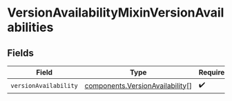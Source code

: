 # VersionAvailabilityMixinVersionAvailabilities


## Fields

| Field                                                                              | Type                                                                               | Required                                                                           | Description                                                                        |
| ---------------------------------------------------------------------------------- | ---------------------------------------------------------------------------------- | ---------------------------------------------------------------------------------- | ---------------------------------------------------------------------------------- |
| `versionAvailability`                                                              | [components.VersionAvailability](../../models/components/versionavailability.md)[] | :heavy_check_mark:                                                                 | N/A                                                                                |